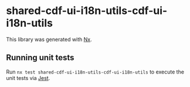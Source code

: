 # shared-cdf-ui-i18n-utils-cdf-ui-i18n-utils

This library was generated with [Nx](https://nx.dev).

## Running unit tests

Run `nx test shared-cdf-ui-i18n-utils-cdf-ui-i18n-utils` to execute the unit tests via [Jest](https://jestjs.io).
